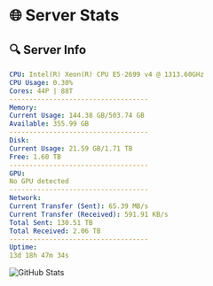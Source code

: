 # 🌐 Server Stats
## 🔍 Server Info
```yaml
CPU: Intel(R) Xeon(R) CPU E5-2699 v4 @ 1313.60GHz
CPU Usage: 0.30%
Cores: 44P | 88T
-----------------------------------
Memory:
Current Usage: 144.38 GB/503.74 GB
Available: 355.99 GB
-----------------------------------
Disk:
Current Usage: 21.59 GB/1.71 TB
Free: 1.60 TB
-----------------------------------
GPU:
No GPU detected
-----------------------------------
Network:
Current Transfer (Sent): 65.39 MB/s
Current Transfer (Received): 591.91 KB/s
Total Sent: 130.51 TB
Total Received: 2.06 TB
-----------------------------------
Uptime:
13d 18h 47m 34s
```
![GitHub Stats](https://img.shields.io/badge/Updated-2025-02-21_17:30:52-blue)